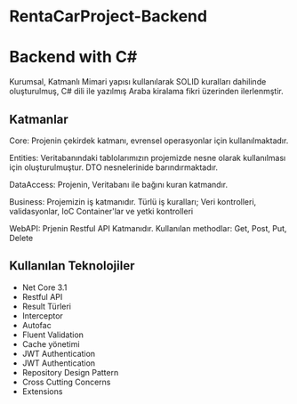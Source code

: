 # RentaCarProject-Backend
# Backend with C#

Kurumsal, Katmanlı Mimari yapısı kullanılarak SOLID kuralları dahilinde oluşturulmuş, C# dili ile yazılmış Araba kiralama fikri üzerinden ilerlenmştir.

## Katmanlar

Core: Projenin çekirdek katmanı, evrensel operasyonlar için kullanılmaktadır.

Entities: Veritabanındaki tablolarımızın projemizde nesne olarak kullanılması için oluşturulmuştur. DTO nesnelerinide barındırmaktadır.

DataAccess: Projenin, Veritabanı ile bağını kuran katmandır.

Business: Projemizin iş katmanıdır. Türlü iş kuralları; Veri kontrolleri, validasyonlar, IoC Container'lar ve yetki kontrolleri

WebAPI: Prjenin Restful API Katmanıdır. Kullanılan methodlar: Get, Post, Put, Delete



## Kullanılan Teknolojiler

* Net Core 3.1
* Restful API
* Result Türleri
* Interceptor
* Autofac
* Fluent Validation
* Cache yönetimi
* JWT Authentication
* JWT Authentication
* Repository Design Pattern
* Cross Cutting Concerns
* Extensions


